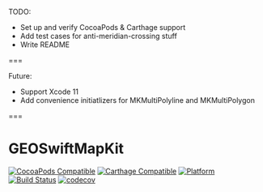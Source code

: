 TODO:

- Set up and verify CocoaPods & Carthage support
- Add test cases for anti-meridian-crossing stuff
- Write README

===

Future:

- Support Xcode 11
- Add convenience initiatlizers for MKMultiPolyline and MKMultiPolygon

===

# GEOSwiftMapKit

[![CocoaPods Compatible](https://img.shields.io/cocoapods/v/GEOSwiftMapKit.svg)](https://cocoapods.org/pods/GEOSwiftMapKit)
[![Carthage Compatible](https://img.shields.io/badge/Carthage-compatible-4BC51D.svg?style=flat)](https://github.com/Carthage/Carthage)
[![Platform](https://img.shields.io/cocoapods/p/GEOSwiftMapKit.svg?style=flat)](https://github.com/GEOSwift/GEOSwiftMapKit)
[![Build Status](https://travis-ci.org/GEOSwift/GEOSwiftMapKit.svg?branch=master)](https://travis-ci.org/GEOSwift/GEOSwiftMapKit)
[![codecov](https://codecov.io/gh/GEOSwift/GEOSwiftMapKit/branch/master/graph/badge.svg)](https://codecov.io/gh/GEOSwift/GEOSwiftMapKit)
